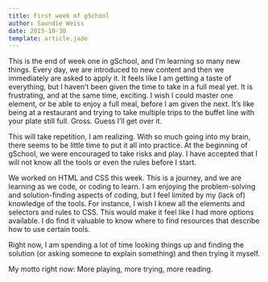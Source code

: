 ```yaml
---
title: First week of gSchool
author: Saundie Weiss
date: 2015-10-30
template: article.jade
---
```


This is the end of week one in gSchool, and I’m learning so many new things. Every day, we are introduced to new content and then we immediately are asked to apply it. It feels like I am getting a taste of everything, but I haven’t been given the time to take in a full meal yet. It is frustrating, and at the same time, exciting. I wish I could master one element, or be able to enjoy a full meal, before I am given the next. It’s like being at a restaurant and trying to take multiple trips to the buffet line with your plate still full. Gross. Guess I’ll get over it.

This will take repetition, I am realizing. With so much going into my brain, there seems to be little time to put it all into practice. At the beginning of gSchool, we were encouraged to take risks and play. I have accepted that I will not know all the tools or even the rules before I start.

We worked on HTML and CSS this week. This is a journey, and we are learning as we code, or coding to learn. I am enjoying the problem-solving and solution-finding aspects of coding, but I feel limited by my (lack of) knowledge of the tools. For instance, I wish I knew all the elements and selectors and rules to CSS. This would make it feel like I had more options available. I do find it valuable to know where to find resources that describe how to use certain tools.

Right now, I am spending a lot of time looking things up and finding the solution (or asking someone to explain something) and then trying it myself.

My motto right now: More playing, more trying, more reading.
